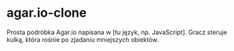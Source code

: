# agar.io-clone
Prosta podróbka Agar.io napisana w [tu język, np. JavaScript].   Gracz steruje kulką, która rośnie po zjadaniu mniejszych obiektów.  
